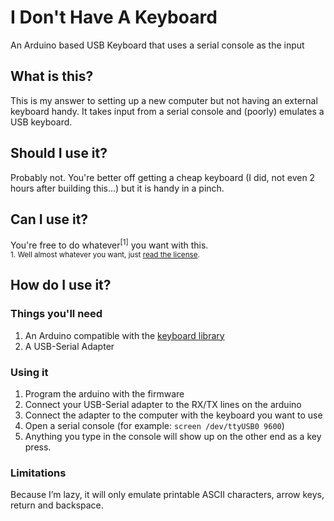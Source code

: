 # I Don't Have A Keyboard 
An Arduino based USB Keyboard that uses a serial console as the input

## What is this?
This is my answer to setting up a new computer but not having an external keyboard handy. It takes input from a serial console and (poorly) emulates a USB keyboard.

## Should I use it?
Probably not. You're better off getting a cheap keyboard (I did, not even 2 hours after building this...) but it is handy in a pinch.

## Can I use it?
You're free to do whatever<sup>[1]</sup> you want with this.   
<sub>1. Well almost whatever you want, just [read the license](LICENSE). <sub>
  
## How do I use it?
### Things you'll need
1. An Arduino compatible with the [keyboard library](https://www.arduino.cc/reference/en/language/functions/usb/keyboard/)
1. A USB-Serial Adapter

### Using it
1. Program the arduino with the firmware
1. Connect your USB-Serial adapter to the RX/TX lines on the arduino
1. Connect the adapter to the computer with the keyboard you want to use
1. Open a serial console (for example: `screen /dev/ttyUSB0 9600`)
1. Anything you type in the console will show up on the other end as a key press. 

### Limitations
Because I’m lazy, it will only emulate printable ASCII characters, arrow keys, return and backspace.
